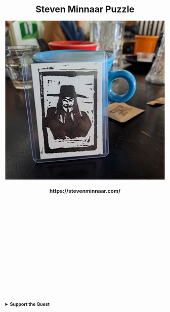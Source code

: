 <div align="center">
  <h1>Steven Minnaar Puzzle</h1>
</div>

<div align="center">
  <img src="20250401_115216-scaled.jpg" alt="Illustration from website" width="600">
</div>


<div align="center">
  <h3>https://stevenminnaar.com/</h3>
</div>




</br>
</br>
</br>

</br>
</br>
</br>
</br>

</br>
</br>
</br>

</br>
</br>
</br>

</br>
</br>
</br>

</br>
</br>
</br>

<details>
  <summary><b>Support the Quest</b></summary>
  <div align="center">
    <p>If this github has sparked some fun or helped you learn feel free to support a digital nomad veteran! 😊</p>
    <h4>Bitcoin Donation</h4>
    <img src="../images/juniorduc44@walletofsatoshi.png" alt="juniorduc44@walletofsatoshi.com" width="150">
    <p><b>Wallet Address:</b></p>
    <code>juniorduc44@walletofsatoshi.com</code>
  </div>
</details>